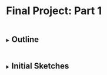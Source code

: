 # Final Project: Part 1

<details>
<summary><h2 style="display:inline-block">Outline</h2></summary>
<br>
  <p> 
    As my final project I am deciding to choose a topic really personal to me and something that I am really passionate about to spread more awareness about it. Hence, I am choosing to tell the story of <b><i>Mental Illnesses in Graduate Students</b></i>. For this topic I am going to outline the following points:
    <ul>
  <li>)Understanding the prevalence and severity of mental health issues</li>
  <li>Understanding what students are thinking, feeling, and experiencing</li>
  <li>Maing recommendations on steps students and programs can take to improve student mental health</li>
</ul>
  </p>
</details>

<details>
<summary><h2 style="display:inline-block">Initial Sketches</h2></summary>
<br>
  <p> 
    As my final project I am deciding to choose a topic really personal to me and something that I am really passionate about to spread more awareness about it. Hence, I am choosing to tell the story of <b><i>Mental Illnesses in Graduate Students</b></i>. For this topic I am going to outline the following points:
    <ul>
  <li>)Understanding the prevalence and severity of mental health issues</li>
  <li>Understanding what students are thinking, feeling, and experiencing</li>
  <li>Maing recommendations on steps students and programs can take to improve student mental health</li>
</ul>
  </p>
</details>
